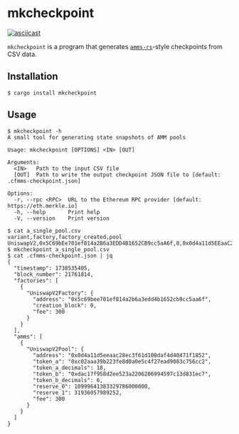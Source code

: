 # mkcheckpoint #

[![asciicast](https://asciinema.org/a/z54IdDpzQepbzRB57RY6av4SU.svg)](https://asciinema.org/a/z54IdDpzQepbzRB57RY6av4SU)

`mkcheckpoint` is a program that generates [`amms-rs`](https://github.com/darkforestry/amms-rs)-style checkpoints from CSV data.

## Installation ##

```
$ cargo install mkcheckpoint
```

## Usage ##

```
$ mkcheckpoint -h
A small tool for generating state snapshots of AMM pools

Usage: mkcheckpoint [OPTIONS] <IN> [OUT]

Arguments:
  <IN>   Path to the input CSV file
  [OUT]  Path to write the output checkpoint JSON file to [default: .cfmms-checkpoint.json]

Options:
  -r, --rpc <RPC>  URL to the Ethereum RPC provider [default: https://eth.merkle.io]
  -h, --help       Print help
  -V, --version    Print version
```

```
$ cat a_single_pool.csv
variant,factory,factory_created,pool
UniswapV2,0x5C69bEe701ef814a2B6a3EDD4B1652CB9cc5aA6f,0,0x0d4a11d5EEaaC28EC3F61d100daF4d40471f1852
$ mkcheckpoint a_single_pool.csv
$ cat .cfmms-checkpoint.json | jq
{
  "timestamp": 1738535405,
  "block_number": 21761814,
  "factories": [
    {
      "UniswapV2Factory": {
        "address": "0x5c69bee701ef814a2b6a3edd4b1652cb9cc5aa6f",
        "creation_block": 0,
        "fee": 300
      }
    }
  ],
  "amms": [
    {
      "UniswapV2Pool": {
        "address": "0x0d4a11d5eeaac28ec3f61d100daf4d40471f1852",
        "token_a": "0xc02aaa39b223fe8d0a0e5c4f27ead9083c756cc2",
        "token_a_decimals": 18,
        "token_b": "0xdac17f958d2ee523a2206206994597c13d831ec7",
        "token_b_decimals": 6,
        "reserve_0": 10999641383329786000000,
        "reserve_1": 31936057989252,
        "fee": 300
      }
    }
  ]
}
```

